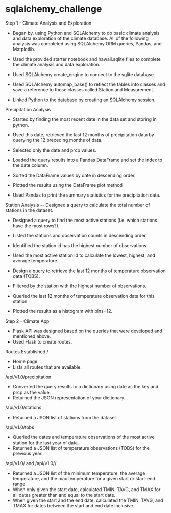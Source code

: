 # sqlalchemy_challenge


Step 1 - Climate Analysis and Exploration
- Began by, using Python and SQLAlchemy to do basic climate analysis and data exploration of the climate database. All of the following analysis was completed using SQLAlchemy ORM queries, Pandas, and Matplotlib.

- Used the provided starter notebook and hawaii.sqlite files to complete the climate analysis and data exploration.

- Used SQLAlchemy create_engine to connect to the sqlite database.

- Used SQLAlchemy automap_base() to reflect the tables into classes and save a reference to those classes called Station and Measurement.

- Linked Python to the database by creating an SQLAlchemy session.

Precipitation Analysis
- Started by finding the most recent date in the data set and storing in python.

- Used this date, retrieved the last 12 months of precipitation data by querying the 12 preceding months of data.

- Selected only the date and prcp values.

- Loaded the query results into a Pandas DataFrame and set the index to the date column.

- Sorted the DataFrame values by date in descending order.

- Plotted the results using the DataFrame plot method

- Used Pandas to print the summary statistics for the precipitation data.



Station Analysis
-- Designed a query to calculate the total number of stations in the dataset.

- Designed a query to find the most active stations (i.e. which stations have the most rows?).
 
- Listed the stations and observation counts in descending order.

- Identified the station id has the highest number of observations

- Used the most active station id to calculate the lowest, highest, and average temperature. 

- Design a query to retrieve the last 12 months of temperature observation data (TOBS).

- Filtered by the station with the highest number of observations.

- Queried the last 12 months of temperature observation data for this station.

- Plotted the results as a histogram with bins=12.


Step 2 - Climate App

- Flask API was designed based on the queries that were developed and mentioned above.
- Used Flask to create routes.

Routes Established
/
- Home page.
- Lists all routes that are available.


/api/v1.0/precipitation
- Converted the query results to a dictionary using date as the key and prcp as the value.
- Returned the JSON representation of your dictionary.


/api/v1.0/stations
- Returned a JSON list of stations from the dataset.


/api/v1.0/tobs
- Queried the dates and temperature observations of the most active station for the last year of data.
- Returned a JSON list of temperature observations (TOBS) for the previous year.


/api/v1.0/<start> and /api/v1.0/<start>/<end>
- Returned a JSON list of the minimum temperature, the average temperature, and the max temperature for a given start or start-end range.
- When only given the start date, calculated TMIN, TAVG, and TMAX for all dates greater than and equal to the start date.
- When given the start and the end date, calculated the TMIN, TAVG, and TMAX for dates between the start and end date inclusive.